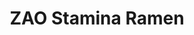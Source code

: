 ---
layout: place
title: "ZAO Stamina Ramen"
permalink: /maryland/bethesda/zao-stamina-ramen.html
stateAbbr: MD
stateName: Maryland
cityName: Bethesda
seo:
  name: "ZAO Stamina Ramen"
  type: Restaurant
  links: null
description: "Looking for sushi in Bethesda, Maryland? Check out ZAO Stamina Ramen for a delightful Japanese dining experience. Enjoy a variety of sushi and other dishes i..."
place_id: ChIJr57KZgTJt4kRX-xDf5slLUU
photos:
  - name: >-
      places/ChIJr57KZgTJt4kRX-xDf5slLUU/photos/AeeoHcIlG92CeHZ72TnI8kn5MPLqwW9oYnYFjHvw9ykZdufsImGIuPqBSOCbVJP9VzbLv9EMl0_KInFZuWUIOlnvKAng9T2VD4cc7dzERn6cURsJY-nMdk1Ux8RPksHuFMeDd1IVPWNod6K8m1AHLrAuQQPuuoTHQPnS2M0orbh7AsNgj2YVdQ3OWNQuopqLkSD5QaSBtmEStnM9wMXmlgShOnrINFOgVOidoPwn9S5YNOLPOYG2nPMJXyTP3drfsXtZuzZwhg7ITCqfnVoRcxMYbawwU7s5SJUD69G4ay37Iqt7XddISVw9V0ZgdymMns1ash_ir-YMIiTydDDCquHJoO6-sejErUNaS45d0NnT7p_AOi_ZsohZzZA438yLuYwTsHMBdAL2TgR3HFGbKaCCdXZx187AQo-lC5NrVib1ItwrCmg
    widthPx: 4032
    heightPx: 3024
    authorAttributions:
      - displayName: momokaya Huang
        uri: https://maps.google.com/maps/contrib/106263226956326793621
        photoUri: >-
          https://lh3.googleusercontent.com/a/ACg8ocJiyJpzqgbeDXnZv-PURXJr_RUebgqhtmIR4gHnue4i5PWpUA=s100-p-k-no-mo
    flagContentUri: >-
      https://www.google.com/local/imagery/report/?cb_client=maps_api_places.places_api&image_key=!1e10!2sCIHM0ogKEICAgICBoZPhrQE&hl=en-US
    googleMapsUri: >-
      https://www.google.com/maps/place//data=!3m4!1e2!3m2!1sCIHM0ogKEICAgICBoZPhrQE!2e10!4m2!3m1!1s0x89b7c90466ca9eaf:0x452d259b7f43ec5f
  - name: >-
      places/ChIJr57KZgTJt4kRX-xDf5slLUU/photos/AeeoHcIXeNz9Z1CBEGcuTxUzI7im7ByqyHM99iQToyV4iIScChkyj6egTZKwk-25DRiRv-StM8pvNpHVXB0KD9V23Q9hn0QvpX88_wmQARZc2Fm63C0FiIBsr9jEsmw14z5pbMGzM5jz6Q3eXzfBJh9eqHPdqm9TCnBDlS7B94rufM1ZwFe71zwjCbdowNdpU4o3-DE15yJ8GXJQmzICNYZr2zxaY0V-IteonNgSnOgotcnP5VbXnLUOOrgflW_IHfuDWEeKAU0eZl7zohuicCFjeY7OWLatu7WjRbiv3Tr0dvM3Ag
    widthPx: 1125
    heightPx: 634
    authorAttributions:
      - displayName: ZAO Stamina Ramen
        uri: https://maps.google.com/maps/contrib/101412239955603665010
        photoUri: >-
          https://lh3.googleusercontent.com/a-/ALV-UjX6Uyp_11wfhk8aFgvHlEzaeCIyrWZiyPDP1pVffIMOoDJN60I=s100-p-k-no-mo
    flagContentUri: >-
      https://www.google.com/local/imagery/report/?cb_client=maps_api_places.places_api&image_key=!1e10!2sAF1QipOpbtfY1tXbxYnEZj48akY0MyNlkcjJX4rUh006&hl=en-US
    googleMapsUri: >-
      https://www.google.com/maps/place//data=!3m4!1e2!3m2!1sAF1QipOpbtfY1tXbxYnEZj48akY0MyNlkcjJX4rUh006!2e10!4m2!3m1!1s0x89b7c90466ca9eaf:0x452d259b7f43ec5f
  - name: >-
      places/ChIJr57KZgTJt4kRX-xDf5slLUU/photos/AeeoHcIeFvt86Z1mLpEof-jmzg2qq7L53iiYnB_tSh7vmPf4LhH0aMkrESS_EZeguiT6-5Fdbx9a9VJPUR-M7XdqvP15bhSJ6NsTC-FsY5DL1BDUYeWT6LaTSAVtBEFVlZJutLIZgRbWF2oi1S9qgYiUhr3NzwpkOtSRo9c8LBBBrY0hfnk6NTzdBKAp2t-0aQHnHFZovv63YQEEk4g4_eBPtv3HuZ47ySZumYKlD__5wBqzu30JDuwRsVJRAT7tuCQS1QcFT4dlI9x1EiHqLU6E_vr2PNqGZ9NhlLlEImt-uAgLAJvxS0qGvp_XJ3NgJa28uI3yvejMy1Y6NB2ZGdbaMu3g2v71HV4ghIPlpBcNuoUiVSwucLU0t1mIFUXxR5cuJQcGzcRwA5FF4-pHXGysnBygpC69qrJpEVzwJzg06RnQEQ
    widthPx: 4800
    heightPx: 3600
    authorAttributions:
      - displayName: Mystic “Mystystar” Falls
        uri: https://maps.google.com/maps/contrib/107867954913809578371
        photoUri: >-
          https://lh3.googleusercontent.com/a-/ALV-UjVoyXUdj2U_DKAd60YhHD2hxhN1U8S0-XYW9Kt9M2oo1YTm9jpI=s100-p-k-no-mo
    flagContentUri: >-
      https://www.google.com/local/imagery/report/?cb_client=maps_api_places.places_api&image_key=!1e10!2sCIHM0ogKEICAgMDIzPDFYA&hl=en-US
    googleMapsUri: >-
      https://www.google.com/maps/place//data=!3m4!1e2!3m2!1sCIHM0ogKEICAgMDIzPDFYA!2e10!4m2!3m1!1s0x89b7c90466ca9eaf:0x452d259b7f43ec5f
  - name: >-
      places/ChIJr57KZgTJt4kRX-xDf5slLUU/photos/AeeoHcLMKe5LUrPbC6oPoyo9jO1RzfaCbbmu-yN976Q5LIO8GC7Gvu7oaKHDpvjDxjcAI2xi-YpQXDLHqT-a7ZujKAUZyG9mRd7lObnmAdu_LQLT6C3vddgw9bQrqaulQSHar-t4o6EJftAG152aWCQnqFtM9nAo4CaOgN3mhnZ3JgJJYENBP6O2J_AjNepIkKhTMTHgeKDaS0h8xv05oXXd-EpA_Yr9sB1KEiSOuszdFMxAt0oh0SHldmO2LOq_6WQ1Sjkq_rBIO5SCk0__8DOYEo3k0KhSmasQRqIavWXiclBqgg
    widthPx: 934
    heightPx: 1162
    authorAttributions:
      - displayName: ZAO Stamina Ramen
        uri: https://maps.google.com/maps/contrib/101412239955603665010
        photoUri: >-
          https://lh3.googleusercontent.com/a-/ALV-UjX6Uyp_11wfhk8aFgvHlEzaeCIyrWZiyPDP1pVffIMOoDJN60I=s100-p-k-no-mo
    flagContentUri: >-
      https://www.google.com/local/imagery/report/?cb_client=maps_api_places.places_api&image_key=!1e10!2sAF1QipM9z7-BqVBpHPzb0jBIwzb1D_hEHy185Euk37vD&hl=en-US
    googleMapsUri: >-
      https://www.google.com/maps/place//data=!3m4!1e2!3m2!1sAF1QipM9z7-BqVBpHPzb0jBIwzb1D_hEHy185Euk37vD!2e10!4m2!3m1!1s0x89b7c90466ca9eaf:0x452d259b7f43ec5f
  - name: >-
      places/ChIJr57KZgTJt4kRX-xDf5slLUU/photos/AeeoHcIw8Lcb5y-PWGKPv5Twfd4EaLUspLxI_mKgJ1RbCWDMuvRrXB4VqLDBedXo49nyXXTDRisHYEoN6Fagnciylf7tRPi5ez8_IeFDxWn6CGFqKz5SCCghdX3sQF09X0oSimwuoajElBHUaGqm0GIht-eiBgLeWZgX5PWeuIBeixN2Yo2xvw-oVjM9T3R1r27Y-6tcKjzIr38aSEn12k134_ymApaMp81xNeRQ0BfZWFjFKB27KqBQsjvUmzedMjkfPY_Dm4Ci1QcO6PZBe43xr9JTjUj3FdCdPWVZx4q-34lDYw
    widthPx: 4800
    heightPx: 3200
    authorAttributions:
      - displayName: ZAO Stamina Ramen
        uri: https://maps.google.com/maps/contrib/101412239955603665010
        photoUri: >-
          https://lh3.googleusercontent.com/a-/ALV-UjX6Uyp_11wfhk8aFgvHlEzaeCIyrWZiyPDP1pVffIMOoDJN60I=s100-p-k-no-mo
    flagContentUri: >-
      https://www.google.com/local/imagery/report/?cb_client=maps_api_places.places_api&image_key=!1e10!2sAF1QipMElaMXcxklOi0wPN-YHaa7o0T5Iq1-2-lL7TO0&hl=en-US
    googleMapsUri: >-
      https://www.google.com/maps/place//data=!3m4!1e2!3m2!1sAF1QipMElaMXcxklOi0wPN-YHaa7o0T5Iq1-2-lL7TO0!2e10!4m2!3m1!1s0x89b7c90466ca9eaf:0x452d259b7f43ec5f
  - name: >-
      places/ChIJr57KZgTJt4kRX-xDf5slLUU/photos/AeeoHcJaWXPHXVyNaiOwVhf5qiahDoq3bLya9nwJkVfy41qWT2W_DMNoUjY4JokO0jbQaqeyCJ6nFCEGdQXrd0qkh7kH5UBHueyZUXHiQ6mj_2hPhY2EIDMZP0w3Np2H8xiIr-yPwR9rDinjWaVsLovOLdytMBip-Q8Sn42EfjVgvzASIIxgXZfvepVhTldRu-UU4WQuzh6IC0KJGjXVaPprVVZ0ZOky7AJOG7lqbxvW9s4nXF46S-eilItELQ59gY6pVJWoX05DcPcIgrUhcHwa3F2DSs7Q9NuuFYHk12YMzfIBmMmTo0vZsikmyQexh3Q_3in0JFu02odbJf2TLWYCcsASTe18vOhqc6rrl8u8f-sOD-z50ttZ7zAHPAzkcQ8fOAYbWKFgEfRHmpX7Or_Zyqd0irz_S5H6cCZecvL_Vyi-Gw
    widthPx: 4032
    heightPx: 3024
    authorAttributions:
      - displayName: Kenji Nagayoshi
        uri: https://maps.google.com/maps/contrib/104809974776704144896
        photoUri: >-
          https://lh3.googleusercontent.com/a/ACg8ocI6cxD16O5UfCXL2-UpHvlZh-UvacwN_DwCfs6HbxrB8q-9RUEa=s100-p-k-no-mo
    flagContentUri: >-
      https://www.google.com/local/imagery/report/?cb_client=maps_api_places.places_api&image_key=!1e10!2sCIHM0ogKEICAgICD6MHUMA&hl=en-US
    googleMapsUri: >-
      https://www.google.com/maps/place//data=!3m4!1e2!3m2!1sCIHM0ogKEICAgICD6MHUMA!2e10!4m2!3m1!1s0x89b7c90466ca9eaf:0x452d259b7f43ec5f
  - name: >-
      places/ChIJr57KZgTJt4kRX-xDf5slLUU/photos/AeeoHcLRlishN9SFa7zbZ87W6DkMzJdvoBnAiemwKsIgxkDCcjXXWITFGCPl0RDIkayRUYMkfbDGxcX3iILbesSAymZ-KYuaw8yLIalDeur9-yEXcR-TV5zNBkE99aUYhdbBnaSuXazrgFCc30BXRHfpgi1KIibO306cRg01eEInpNeQYlo0Wvp5RloQeh-zK8kCvNTbtLTjR1wsdcPFEzXP4PMfRz00Ews1ja8qcG_wE7w-6QN3lBlJglf9JruRUoh1vWQ2AqxlTUpY5m-iI38A9aG37nsHiRfGGoOPm30McaWFJrFdcAdn8tgGidf05F-vAJpAku-sY0uaPg_gJNTlIb2BKNaZIMaJQUFkzjkoFpNTosH7MPr9pHnMzghZGAkbRZPDBbbYYqTjpHkPDt78fEzeXQg1w9BoqMN3PkUxEgqgrA
    widthPx: 4032
    heightPx: 2268
    authorAttributions:
      - displayName: Matthew Klein
        uri: https://maps.google.com/maps/contrib/117581464487312848183
        photoUri: >-
          https://lh3.googleusercontent.com/a-/ALV-UjUv3z9cM2kojeHNoJ0wnnLThFEPKGkwvFB7BqUdhfFy9s977Sx96Q=s100-p-k-no-mo
    flagContentUri: >-
      https://www.google.com/local/imagery/report/?cb_client=maps_api_places.places_api&image_key=!1e10!2sCIHM0ogKEICAgICPooORQQ&hl=en-US
    googleMapsUri: >-
      https://www.google.com/maps/place//data=!3m4!1e2!3m2!1sCIHM0ogKEICAgICPooORQQ!2e10!4m2!3m1!1s0x89b7c90466ca9eaf:0x452d259b7f43ec5f
  - name: >-
      places/ChIJr57KZgTJt4kRX-xDf5slLUU/photos/AeeoHcJHsrHC9cVG2_XPzo2NMxwauEeCuV2YB2PX2VPEWDHcJChphwBNZ2KocxLVsVNFYdW_uIevD1UBma2zn1A_Sf2j1VWgG0_U4NJYjvKxFMzYifinmMSuaPdgRhrEPiTWwTtR7vb64aPhWdLntRElKNgpG9BPFXzLnkVCZ-Prl8LH5tPblJB_wOwOwTnjknOM48JUeEVBznmXngKCKDswaT00me60bVpFuAiiqpqFBLF1u1yqAieXVbAmywY8x04HV2quXMTuc2kEmw5GD_vnjWaMjEU14_Wh4RfJWjavrB-0-6jbflvsH6KzJOz9EiIvXwl_TObNhMNyeKw0cPt5enl9E7jRO1rnGmVA0owOH4na_fIGDyWDaEDNKuUaWJhGAm6AkHbOEAxfkg5SR1p1UZpTTUlKFDZ4ws1ADMj1FRfq8A
    widthPx: 1479
    heightPx: 914
    authorAttributions:
      - displayName: Tai
        uri: https://maps.google.com/maps/contrib/117564909128008939110
        photoUri: >-
          https://lh3.googleusercontent.com/a-/ALV-UjUX_y-vCbPCS8x5ofdjNweE9JjWgjcW-BhWpfssbvqb9STHBeIe=s100-p-k-no-mo
    flagContentUri: >-
      https://www.google.com/local/imagery/report/?cb_client=maps_api_places.places_api&image_key=!1e10!2sCIHM0ogKEICAgIDXlpj1QA&hl=en-US
    googleMapsUri: >-
      https://www.google.com/maps/place//data=!3m4!1e2!3m2!1sCIHM0ogKEICAgIDXlpj1QA!2e10!4m2!3m1!1s0x89b7c90466ca9eaf:0x452d259b7f43ec5f
  - name: >-
      places/ChIJr57KZgTJt4kRX-xDf5slLUU/photos/AeeoHcKMxUF5ZSjKOV8w9Gk8xuxTwBgpqCKox6hrOAuQAaPNR3vmja8LDWTxnjE5kDBQ_2QtUIg2JkOGODODgJ9psrVDv1XDRxamfqhJtwN21qw7JsGv1BfOwcoXsVkejX0bWVYL8jJff1TOI1aBld1ucgQX9RMbDKvdwFwtKaKELolR3Olt2ZYpsEF0qqkiK28zOECwndORrzcZ3AXpNo4y7f3ED077XqK5MbNrQJUZ1HphzWfRrvFX0bmGmlEUq6VxJ2AoBFXw_Yi04YTtMwuM-NRf0cSZNVqQZEYCJlrRkV2HfeMSVnizAI1WdMjqtXrOUSHp9GUSZoi9KrcFgNV_nkCM56yco30-G9YiyHxZmWU6YFp6Xonm0Emn4nsW7p9tLYFpvIk64z7R6vvZiJiWaef0UBeyKWbPHmFLmIX7OsnA5RpO
    widthPx: 4000
    heightPx: 3000
    authorAttributions:
      - displayName: Vincent Lin
        uri: https://maps.google.com/maps/contrib/111805004421870890417
        photoUri: >-
          https://lh3.googleusercontent.com/a-/ALV-UjUZzS66OobFucvi_h8UXSKVKwLnJDvGyDqQ2um89Z17QUkE-JWLrg=s100-p-k-no-mo
    flagContentUri: >-
      https://www.google.com/local/imagery/report/?cb_client=maps_api_places.places_api&image_key=!1e10!2sCIHM0ogKEICAgID7mJ-W-AE&hl=en-US
    googleMapsUri: >-
      https://www.google.com/maps/place//data=!3m4!1e2!3m2!1sCIHM0ogKEICAgID7mJ-W-AE!2e10!4m2!3m1!1s0x89b7c90466ca9eaf:0x452d259b7f43ec5f
  - name: >-
      places/ChIJr57KZgTJt4kRX-xDf5slLUU/photos/AeeoHcINZvMfiIEUfhImeQ5qghjH-Ee-PQdpkDXcfP_Rxa80c0J3YeiywIAHetZyfJran7dZIKlL87vxKMoEAQ__tR-4zqf5hl-mNPTQ_wJtlikxgBSV1yiayTmOjDaYBsMgMJqp7U3gWNIuBkWREs7PWPhHlsOMa3mITkl8jao6U8yyNLyn1o32n87HdLJgYVpvBN2FkiF-doFyXTk_v8y3KPWzrzKCPuvMsfvI785a4V4rbdTllfrrxKb5_nTqcC7ltLfjp-VR59UCTCiwTUY15VowUhZnsJ17uf8rnq1EYL-VVZ5FERROjOgdUBqhLE283htUR-evv8MADUMSZa6hF7SEzd1uSIISAQ_wrZsf99PW3n0Yc0LlzCdg0lq1abIWPfX2tZPRpX2TyW7iEsjmFizxAkp6o1SNZSFj62bwDe3Z-A
    widthPx: 4032
    heightPx: 3024
    authorAttributions:
      - displayName: Kenji Nagayoshi
        uri: https://maps.google.com/maps/contrib/104809974776704144896
        photoUri: >-
          https://lh3.googleusercontent.com/a/ACg8ocI6cxD16O5UfCXL2-UpHvlZh-UvacwN_DwCfs6HbxrB8q-9RUEa=s100-p-k-no-mo
    flagContentUri: >-
      https://www.google.com/local/imagery/report/?cb_client=maps_api_places.places_api&image_key=!1e10!2sCIHM0ogKEICAgICFp4mAVA&hl=en-US
    googleMapsUri: >-
      https://www.google.com/maps/place//data=!3m4!1e2!3m2!1sCIHM0ogKEICAgICFp4mAVA!2e10!4m2!3m1!1s0x89b7c90466ca9eaf:0x452d259b7f43ec5f
address: 7345 Wisconsin Ave unit b, Bethesda, MD 20814, USA
street: 7345 Wisconsin Ave unit b
city: Bethesda
state: MD
zip: '20814'
country: USA
neighborhood: null
latitude: '38.983192'
longitude: '-77.093251'
accessibility_options:
  wheelchairAccessibleEntrance: true
  wheelchairAccessibleRestroom: true
  wheelchairAccessibleSeating: true
business_status: OPERATIONAL
name: ZAO Stamina Ramen
google_maps_links:
  directionsUri: >-
    https://www.google.com/maps/dir//''/data=!4m7!4m6!1m1!4e2!1m2!1m1!1s0x89b7c90466ca9eaf:0x452d259b7f43ec5f!3e0
  placeUri: https://maps.google.com/?cid=4984681712354323551
  writeAReviewUri: >-
    https://www.google.com/maps/place//data=!4m3!3m2!1s0x89b7c90466ca9eaf:0x452d259b7f43ec5f!12e1
  reviewsUri: >-
    https://www.google.com/maps/place//data=!4m4!3m3!1s0x89b7c90466ca9eaf:0x452d259b7f43ec5f!9m1!1b1
  photosUri: >-
    https://www.google.com/maps/place//data=!4m3!3m2!1s0x89b7c90466ca9eaf:0x452d259b7f43ec5f!10e5
primary_type: Ramen Restaurant
opening_hours:
  regular: null
  current: null
secondary_opening_hours:
  regular:
    weekdayDescriptions: null
    type: null
  current:
    weekdayDescriptions: null
    type: null
phone: null
price_level: null
price_range: null
rating: null
rating_count: 0
website: null
reviews: null
parking_options: null
payment_options: null
allow_dogs: null
curbside_pickup: null
delivery: null
dine_in: null
good_for_children: null
good_for_groups: null
good_for_sports: null
live_music: null
menu_for_children: null
outdoor_seating: null
reservable: null
restroom: null
serves_beer: null
serves_breakfast: null
serves_brunch: null
serves_cocktails: null
serves_coffee: null
serves_dinner: null
serves_dessert: null
serves_lunch: null
serves_vegetarian_food: null
serves_wine: null
takeout: null
summary: null

---